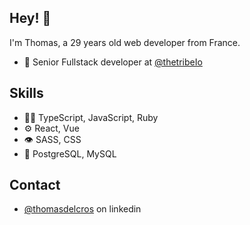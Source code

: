 ## Hey! 👋
I'm Thomas, a 29 years old web developer from France.

- 👥 Senior Fullstack developer at [@thetribeIo](https://github.com/thetribeio/)

## Skills
- 👨‍💻 TypeScript, JavaScript, Ruby
- ⚙️ React, Vue
- 👁️ SASS, CSS
- 💽 PostgreSQL, MySQL

## Contact
- [@thomasdelcros](https://www.linkedin.com/in/thomasdelcros/) on linkedin

<!--
**thodelcros/thodelcros** is a ✨ _special_ ✨ repository because its `README.md` (this file) appears on your GitHub profile.

Here are some ideas to get you started:

- 🔭 I’m currently working on ...
- 🌱 I’m currently learning ...
- 👯 I’m looking to collaborate on ...
- 🤔 I’m looking for help with ...
- 💬 Ask me about ...
- 📫 How to reach me: ...
- 😄 Pronouns: ...
- ⚡ Fun fact: ...
-->
